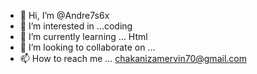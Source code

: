 - 👋 Hi, I’m @Andre7s6x
- 👀 I’m interested in ...coding
- 🌱 I’m currently learning ... Html
- 💞️ I’m looking to collaborate on ...
- 📫 How to reach me ... chakanizamervin70@gmail.com

<!---
Andre7s6x/Andre7s6x is a ✨ special ✨ repository because its `README.md` (this file) appears on your GitHub profile.
You can click the Preview link to take a look at your changes.
--->
